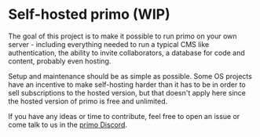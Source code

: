 # Self-hosted primo (WIP)

The goal of this project is to make it possible to run primo on your own server - including everything needed to run a typical CMS like authentication, the ability to invite collaborators, a database for code and content, probably even hosting. 

Setup and maintenance should be as simple as possible. Some OS projects have an incentive to make self-hosting harder than it has to be in order to sell subscriptions to the hosted version, but that doesn't apply here since the hosted version of primo is free and unlimited.

If you have any ideas or time to contribute, feel free to open an issue or come talk to us in the [primo Discord](https://discord.gg/vzSFTS9). 
